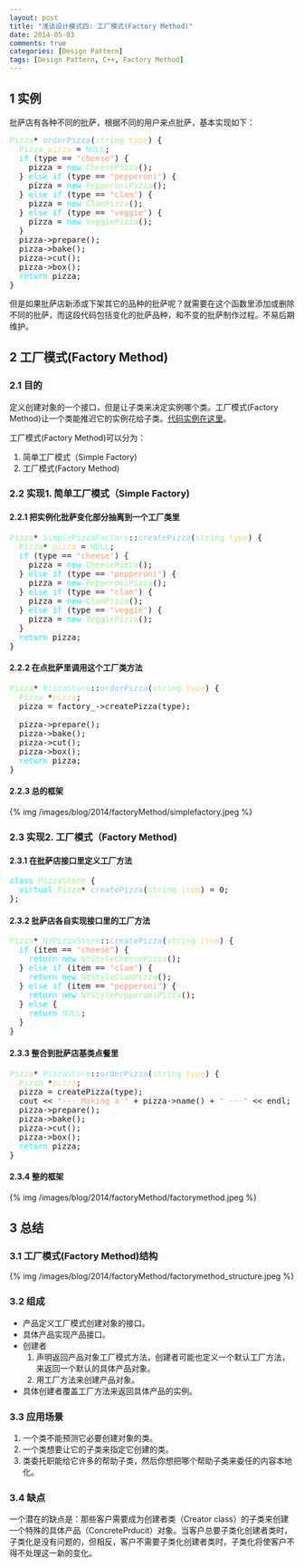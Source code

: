 ```yaml
---
layout: post
title: "浅谈设计模式四: 工厂模式(Factory Method)"
date: 2014-05-03
comments: true
categories: [Design Pattern]
tags: [Design Pattern, C++, Factory Method]
---
```


<div id="outline-container-sec-1" class="outline-2">
<h2 id="sec-1"><span class="section-number-2">1</span> 实例</h2>
<div class="outline-text-2" id="text-1">
<p>
批萨店有各种不同的批萨，根据不同的用户来点批萨，基本实现如下：
</p>
<div class="org-src-container">

<pre class="src src-c++"><span style="color: #98fb98;">Pizza</span>* <span style="color: #87cefa;">orderPizza</span>(<span style="color: #98fb98;">string</span> <span style="color: #eedd82;">type</span>) {
  <span style="color: #98fb98;">Pizza</span> <span style="color: #eedd82;">pizza</span> = <span style="color: #7fffd4;">NULL</span>;
  <span style="color: #00ffff;">if</span> (type == <span style="color: #ffa07a;">"cheese"</span>) {
    pizza = <span style="color: #00ffff;">new</span> <span style="color: #98fb98;">CheesePizza</span>();
  } <span style="color: #00ffff;">else</span> <span style="color: #00ffff;">if</span> (type == <span style="color: #ffa07a;">"pepperoni"</span>) {
    pizza = <span style="color: #00ffff;">new</span> <span style="color: #98fb98;">PepperoniPizza</span>();
  } <span style="color: #00ffff;">else</span> <span style="color: #00ffff;">if</span> (type == <span style="color: #ffa07a;">"clam"</span>) {
    pizza = <span style="color: #00ffff;">new</span> <span style="color: #98fb98;">ClamPizza</span>();
  } <span style="color: #00ffff;">else</span> <span style="color: #00ffff;">if</span> (type == <span style="color: #ffa07a;">"veggie"</span>) {
    pizza = <span style="color: #00ffff;">new</span> <span style="color: #98fb98;">VeggiePizza</span>();
  }
  pizza-&gt;prepare();
  pizza-&gt;bake();
  pizza-&gt;cut();
  pizza-&gt;box();
  <span style="color: #00ffff;">return</span> pizza;
}
</pre>
</div>

<p>
但是如果批萨店新添或下架其它的品种的批萨呢？就需要在这个函数里添加或删除不同的批萨，而这段代码包括变化的批萨品种，和不变的批萨制作过程。不易后期维护。
</p>

<!-- more -->
</div>
</div>
<div id="outline-container-sec-2" class="outline-2">
<h2 id="sec-2"><span class="section-number-2">2</span> 工厂模式(Factory Method)</h2>
<div class="outline-text-2" id="text-2">
</div><div id="outline-container-sec-2-1" class="outline-3">
<h3 id="sec-2-1"><span class="section-number-3">2.1</span> 目的</h3>
<div class="outline-text-3" id="text-2-1">
<p>
定义创建对象的一个接口，但是让子类来决定实例哪个类。工厂模式(Factory
Method)让一个类能推迟它的实例花给子类。<a href="https://github.com/shishougang/DesignPattern-CPP/tree/master/src/factory_method">代码实例在这里</a>。
</p>

<p>
工厂模式(Factory Method)可以分为：
</p>
<ol class="org-ol">
<li>简单工厂模式（Simple Factory)
</li>
<li>工厂模式(Factory Method)
</li>
</ol>
</div>
</div>
<div id="outline-container-sec-2-2" class="outline-3">
<h3 id="sec-2-2"><span class="section-number-3">2.2</span> 实现1. 简单工厂模式（Simple Factory)</h3>
<div class="outline-text-3" id="text-2-2">
</div><div id="outline-container-sec-2-2-1" class="outline-4">
<h4 id="sec-2-2-1"><span class="section-number-4">2.2.1</span> 把实例化批萨变化部分抽离到一个工厂类里</h4>
<div class="outline-text-4" id="text-2-2-1">
<div class="org-src-container">

<pre class="src src-c++"><span style="color: #98fb98;">Pizza</span>* <span style="color: #7fffd4;">SimplePizzaFactory</span>::<span style="color: #87cefa;">createPizza</span>(<span style="color: #98fb98;">string</span> <span style="color: #eedd82;">type</span>) {
  <span style="color: #98fb98;">Pizza</span>* <span style="color: #eedd82;">pizza</span> = <span style="color: #7fffd4;">NULL</span>;
  <span style="color: #00ffff;">if</span> (type == <span style="color: #ffa07a;">"cheese"</span>) {
    pizza = <span style="color: #00ffff;">new</span> <span style="color: #98fb98;">CheesePizza</span>();
  } <span style="color: #00ffff;">else</span> <span style="color: #00ffff;">if</span> (type == <span style="color: #ffa07a;">"pepperoni"</span>) {
    pizza = <span style="color: #00ffff;">new</span> <span style="color: #98fb98;">PepperoniPizza</span>();
  } <span style="color: #00ffff;">else</span> <span style="color: #00ffff;">if</span> (type == <span style="color: #ffa07a;">"clam"</span>) {
    pizza = <span style="color: #00ffff;">new</span> <span style="color: #98fb98;">ClamPizza</span>();
  } <span style="color: #00ffff;">else</span> <span style="color: #00ffff;">if</span> (type == <span style="color: #ffa07a;">"veggie"</span>) {
    pizza = <span style="color: #00ffff;">new</span> <span style="color: #98fb98;">VeggiePizza</span>();
  }
  <span style="color: #00ffff;">return</span> pizza;
}
</pre>
</div>
</div>
</div>

<div id="outline-container-sec-2-2-2" class="outline-4">
<h4 id="sec-2-2-2"><span class="section-number-4">2.2.2</span> 在点批萨里调用这个工厂类方法</h4>
<div class="outline-text-4" id="text-2-2-2">
<div class="org-src-container">

<pre class="src src-c++"><span style="color: #98fb98;">Pizza</span>* <span style="color: #7fffd4;">PizzaStore</span>::<span style="color: #87cefa;">orderPizza</span>(<span style="color: #98fb98;">string</span> <span style="color: #eedd82;">type</span>) {
  <span style="color: #98fb98;">Pizza</span> *<span style="color: #eedd82;">pizza</span>;
  pizza = factory_-&gt;createPizza(type);

  pizza-&gt;prepare();
  pizza-&gt;bake();
  pizza-&gt;cut();
  pizza-&gt;box();
  <span style="color: #00ffff;">return</span> pizza;
}
</pre>
</div>
</div>
</div>

<div id="outline-container-sec-2-2-3" class="outline-4">
<h4 id="sec-2-2-3"><span class="section-number-4">2.2.3</span> 总的框架</h4>
<div class="outline-text-4" id="text-2-2-3">
{% img /images/blog/2014/factoryMethod/simplefactory.jpeg %}
</div>
</div>
</div>

<div id="outline-container-sec-2-3" class="outline-3">
<h3 id="sec-2-3"><span class="section-number-3">2.3</span> 实现2. 工厂模式（Factory Method)</h3>
<div class="outline-text-3" id="text-2-3">
</div><div id="outline-container-sec-2-3-1" class="outline-4">
<h4 id="sec-2-3-1"><span class="section-number-4">2.3.1</span> 在批萨店接口里定义工厂方法</h4>
<div class="outline-text-4" id="text-2-3-1">
<div class="org-src-container">

<pre class="src src-c++"><span style="color: #00ffff;">class</span> <span style="color: #98fb98;">PizzaStore</span> {
  <span style="color: #00ffff;">virtual</span> <span style="color: #98fb98;">Pizza</span>* <span style="color: #87cefa;">createPizza</span>(<span style="color: #98fb98;">string</span> <span style="color: #eedd82;">item</span>) = 0;
};
</pre>
</div>
</div>
</div>

<div id="outline-container-sec-2-3-2" class="outline-4">
<h4 id="sec-2-3-2"><span class="section-number-4">2.3.2</span> 批萨店各自实现接口里的工厂方法</h4>
<div class="outline-text-4" id="text-2-3-2">
<div class="org-src-container">

<pre class="src src-c++"><span style="color: #98fb98;">Pizza</span>* <span style="color: #7fffd4;">NYPizzaStore</span>::<span style="color: #87cefa;">createPizza</span>(<span style="color: #98fb98;">string</span> <span style="color: #eedd82;">item</span>) {
  <span style="color: #00ffff;">if</span> (item == <span style="color: #ffa07a;">"cheese"</span>) {
    <span style="color: #00ffff;">return</span> <span style="color: #00ffff;">new</span> <span style="color: #98fb98;">NYStyleCheesePizza</span>();
  } <span style="color: #00ffff;">else</span> <span style="color: #00ffff;">if</span> (item == <span style="color: #ffa07a;">"clam"</span>) {
    <span style="color: #00ffff;">return</span> <span style="color: #00ffff;">new</span> <span style="color: #98fb98;">NYStyleClamPizza</span>();
  } <span style="color: #00ffff;">else</span> <span style="color: #00ffff;">if</span> (item == <span style="color: #ffa07a;">"pepperoni"</span>) {
    <span style="color: #00ffff;">return</span> <span style="color: #00ffff;">new</span> <span style="color: #98fb98;">NYStylePepperoniPizza</span>();
  } <span style="color: #00ffff;">else</span> {
    <span style="color: #00ffff;">return</span> <span style="color: #7fffd4;">NULL</span>;
  }
}
</pre>
</div>
</div>
</div>

<div id="outline-container-sec-2-3-3" class="outline-4">
<h4 id="sec-2-3-3"><span class="section-number-4">2.3.3</span> 整合到批萨店基类点餐里</h4>
<div class="outline-text-4" id="text-2-3-3">
<div class="org-src-container">

<pre class="src src-c++"><span style="color: #98fb98;">Pizza</span>* <span style="color: #7fffd4;">PizzaStore</span>::<span style="color: #87cefa;">orderPizza</span>(<span style="color: #98fb98;">string</span> <span style="color: #eedd82;">type</span>) {
  <span style="color: #98fb98;">Pizza</span> *<span style="color: #eedd82;">pizza</span>;
  pizza = createPizza(type);
  cout &lt;&lt; <span style="color: #ffa07a;">"--- Making a "</span> + pizza-&gt;name() + <span style="color: #ffa07a;">" ---"</span> &lt;&lt; endl;
  pizza-&gt;prepare();
  pizza-&gt;bake();
  pizza-&gt;cut();
  pizza-&gt;box();
  <span style="color: #00ffff;">return</span> pizza;
}
</pre>
</div>
</div>
</div>

<div id="outline-container-sec-2-3-4" class="outline-4">
<h4 id="sec-2-3-4"><span class="section-number-4">2.3.4</span> 整的框架</h4>
<div class="outline-text-4" id="text-2-3-4">
{% img /images/blog/2014/factoryMethod/factorymethod.jpeg %}
</div>
</div>
</div>
</div>

<div id="outline-container-sec-3" class="outline-2">
<h2 id="sec-3"><span class="section-number-2">3</span> 总结</h2>
<div class="outline-text-2" id="text-3">
</div><div id="outline-container-sec-3-1" class="outline-3">
<h3 id="sec-3-1"><span class="section-number-3">3.1</span> 工厂模式(Factory Method)结构</h3>
<div class="outline-text-3" id="text-3-1">
{% img /images/blog/2014/factoryMethod/factorymethod_structure.jpeg %}
</div>
</div>

<div id="outline-container-sec-3-2" class="outline-3">
<h3 id="sec-3-2"><span class="section-number-3">3.2</span> 组成</h3>
<div class="outline-text-3" id="text-3-2">
<ul class="org-ul">
<li>产品定义工厂模式创建对象的接口。
</li>
<li>具体产品实现产品接口。
</li>
<li>创建者
<ol class="org-ol">
<li>声明返回产品对象工厂模式方法，创建者可能也定义一个默认工厂方法，来返回一个默认的具体产品对象。
</li>
<li>用工厂方法来创建产品对象。
</li>
</ol>
</li>
<li>具体创建者覆盖工厂方法来返回具体产品的实例。
</li>
</ul>
</div>
</div>
<div id="outline-container-sec-3-3" class="outline-3">
<h3 id="sec-3-3"><span class="section-number-3">3.3</span> 应用场景</h3>
<div class="outline-text-3" id="text-3-3">
<ol class="org-ol">
<li>一个类不能预测它必要创建对象的类。
</li>
<li>一个类想要让它的子类来指定它创建的类。
</li>
<li>类委托职能给它许多的帮助子类，然后你想把哪个帮助子类来委任的内容本地化。
</li>
</ol>
</div>
</div>
<div id="outline-container-sec-3-4" class="outline-3">
<h3 id="sec-3-4"><span class="section-number-3">3.4</span> 缺点</h3>
<div class="outline-text-3" id="text-3-4">
<p>
一个潜在的缺点是：那些客户需要成为创建者类（Creator class）的子类来创建一个特殊的具体产品（ConcretePrducit）对象。当客户总要子类化创建者类时，子类化是没有问题的，但相反，客户不需要子类化创建者类时，子类化将使客户不得不处理这一新的变化。
</p>
</div>
</div>
</div>
